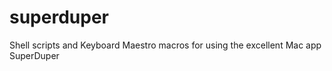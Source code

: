 superduper
==========

Shell scripts and Keyboard Maestro macros for using the excellent Mac app SuperDuper
